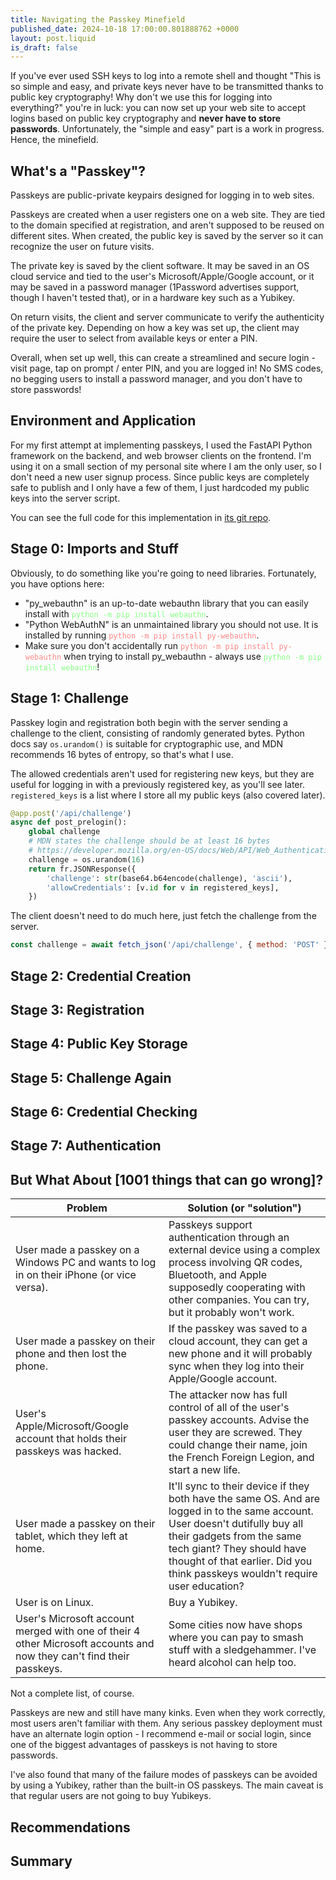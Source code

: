 ```yaml
---
title: Navigating the Passkey Minefield
published_date: 2024-10-18 17:00:00.801888762 +0000
layout: post.liquid
is_draft: false
---
```

If you've ever used SSH keys to log into a remote shell and thought "This is so simple and easy, and private keys never have to be transmitted thanks to public key cryptography! Why don't we use this for logging into everything?" you're in luck: you can now set up your web site to accept logins based on public key cryptography and **never have to store passwords**. Unfortunately, the "simple and easy" part is a work in progress. Hence, the minefield.

## What's a "Passkey"?

Passkeys are public-private keypairs designed for logging in to web sites.

Passkeys are created when a user registers one on a web site. They are tied to the domain specified at registration, and aren't supposed to be reused on different sites. When created, the public key is saved by the server so it can recognize the user on future visits.

The private key is saved by the client software. It may be saved in an OS cloud service and tied to the user's Microsoft/Apple/Google account, or it may be saved in a password manager (1Password advertises support, though I haven't tested that), or in a hardware key such as a Yubikey.

On return visits, the client and server communicate to verify the authenticity of the private key. Depending on how a key was set up, the client may require the user to select from available keys or enter a PIN.

Overall, when set up well, this can create a streamlined and secure login - visit page, tap on prompt / enter PIN, and you are logged in! No SMS codes, no begging users to install a password manager, and you don't have to store passwords!

## Environment and Application

For my first attempt at implementing passkeys, I used the FastAPI Python framework on the backend, and web browser clients on the frontend. I'm using it on a small section of my personal site where I am the only user, so I don't need a new user signup process. Since public keys are completely safe to publish and I only have a few of them, I just hardcoded my public keys into the server script.

You can see the full code for this implementation in [its git repo](https://github.com/Densaugeo/tir-na-nog).

## Stage 0: Imports and Stuff

Obviously, to do something like you're going to need libraries. Fortunately, you have options here:
* "py_webauthn" is an up-to-date webauthn library that you can easily install with <text style="color:#8f8">`python -m pip install webauthn`</text>.
* "Python WebAuthN" is an unmaintained library you should not use. It is installed by running <text style="color:#f88">`python -m pip install py-webauthn`</text>.
* Make sure you don't accidentally run <text style="color:#f88">`python -m pip install py-webauthn`</text> when trying to install py_webauthn - always use <text style="color:#8f8">`python -m pip install webauthn`</text>!

## Stage 1: Challenge

Passkey login and registration both begin with the server sending a challenge to the client, consisting of randomly generated bytes. Python docs say `os.urandom()` is suitable for cryptographic use, and MDN recommends 16 bytes of entropy, so that's what I use.

The allowed credentials aren't used for registering new keys, but they are useful for logging in with a previously registered key, as you'll see later. `registered_keys` is a list where I store all my public keys (also covered later).

```python
@app.post('/api/challenge')
async def post_prelogin():
    global challenge
    # MDN states the challenge should be at least 16 bytes
    # https://developer.mozilla.org/en-US/docs/Web/API/Web_Authentication_API
    challenge = os.urandom(16)
    return fr.JSONResponse({
        'challenge': str(base64.b64encode(challenge), 'ascii'),
        'allowCredentials': [v.id for v in registered_keys],
    })
```

The client doesn't need to do much here, just fetch the challenge from the server.

```javascript
const challenge = await fetch_json('/api/challenge', { method: 'POST' })
```

## Stage 2: Credential Creation

## Stage 3: Registration

## Stage 4: Public Key Storage

## Stage 5: Challenge Again

## Stage 6: Credential Checking

## Stage 7: Authentication

## But What About [1001 things that can go wrong]?

| Problem | Solution (or "solution") |
|---|---|
| User made a passkey on a Windows PC and wants to log in on their iPhone (or vice versa). | Passkeys support authentication through an external device using a complex process involving QR codes, Bluetooth, and Apple supposedly cooperating with other companies. You can try, but it probably won't work. |
| User made a passkey on their phone and then lost the phone. | If the passkey was saved to a cloud account, they can get a new phone and it will probably sync when they log into their Apple/Google account. |
| User's Apple/Microsoft/Google account that holds their passkeys was hacked. | The attacker now has full control of all of the user's passkey accounts. Advise the user they are screwed. They could change their name, join the French Foreign Legion, and start a new life. |
| User made a passkey on their tablet, which they left at home. | It'll sync to their device if they both have the same OS. And are logged in to the same account. User doesn't dutifully buy all their gadgets from the same tech giant? They should have thought of that earlier. Did you think passkeys wouldn't require user education? |
| User is on Linux. | Buy a Yubikey. |
| User's Microsoft account merged with one of their 4 other Microsoft accounts and now they can't find their passkeys. | Some cities now have shops where you can pay to smash stuff with a sledgehammer. I've heard alcohol can help too. |

Not a complete list, of course.

Passkeys are new and still have many kinks. Even when they work correctly, most users aren't familiar with them. Any serious passkey deployment must have an alternate login option - I recommend e-mail or social login, since one of the biggest advantages of passkeys is not having to store passwords.

I've also found that many of the failure modes of passkeys can be avoided by using a Yubikey, rather than the built-in OS passkeys. The main caveat is that regular users are not going to buy Yubikeys.

## Recommendations

## Summary

